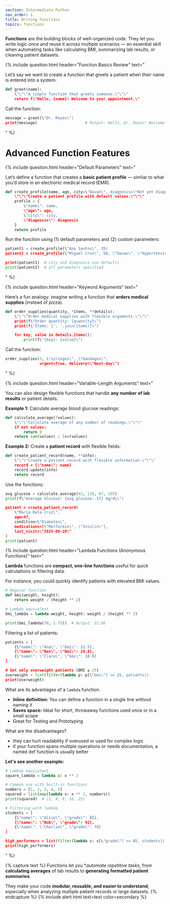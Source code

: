 ```yaml
---
section: Intermediate Python
nav_order: 1
title: Writing Functions
topics: functions
---
```


**Functions** are the building blocks of well-organized code. They let you write logic once and reuse it across multiple scenarios — an essential skill when automating tasks like calculating BMI, summarizing lab results, or cleaning patient datasets.

{% include question.html header="Function Basics Review" text="

Let’s say we want to create a function that greets a patient when their name is entered into a system.

```python
def greet(name):
    \"\"\"A simple function that greets someone.\"\"\"
    return f\"Hello, {name}! Welcome to your appointment.\"
```

Call the function:

```python
message = greet(\"Dr. Reyes\")
print(message)                     # Output: Hello, Dr. Reyes! Welcome to your appointment.
```
" %}

# Advanced Function Features

{% include question.html header="Default Parameters" text="

Let’s define a function that creates a **basic patient profile** — similar to what you’d store in an electronic medical record (EMR).

```python
def create_profile(name, age, city=\"Davao\", diagnosis=\"Not yet diagnosed\"):
    \"\"\"Create a patient profile with default values.\"\"\"
    profile = {
        \"name\": name,
        \"age\": age,
        \"city\": city,
        \"diagnosis\": diagnosis
    }
    return profile
```

Run the function using (1) default parameters and (2) custom parameters:

```python
patient1 = create_profile(\"Ana Santos\", 35)
patient2 = create_profile(\"Miguel Cruz\", 58, \"Davao\", \"Hypertension\")

print(patient1)  # city and diagnosis use defaults
print(patient2)  # all parameters specified
```
" %}

{% include question.html header="Keyword Arguments" text="

Here’s a fun analogy: imagine writing a function that **orders medical supplies** (instead of pizza).

```python
def order_supplies(quantity, *items, **details):
    \"\"\"Order medical supplies with flexible arguments.\"\"\"
    print(f\"Order quantity: {quantity}\")
    print(f\"Items: {', '.join(items)}\")

    for key, value in details.items():
        print(f\"{key}: {value}\")
```

Call the function:

```python
order_supplies(3, \"syringes\", \"bandages\",
               urgent=True, delivery=\"Next-day\")
```
" %}

{% include question.html header="Variable-Length Arguments" text="

You can also design flexible functions that handle **any number of lab results** or patient details.

**Example 1:** Calculate average blood glucose readings:

```python
def calculate_average(*values):
    \"\"\"Calculate average of any number of readings.\"\"\"
    if not values:
        return 0
    return sum(values) / len(values)
```

**Example 2:** Create a **patient record** with flexible fields:

```python
def create_patient_record(name, **info):
    \"\"\"Create a patient record with flexible information.\"\"\"
    record = {\"name\": name}
    record.update(info)
    return record
```

Use the functions:

```python
avg_glucose = calculate_average(92, 110, 87, 105)
print(f\"Average Glucose: {avg_glucose:.1f} mg/dL\")

patient = create_patient_record(
    \"Maria Dela Cruz\",
    age=47,
    condition=\"Diabetes\",
    medications=[\"Metformin\", \"Insulin\"],
    last_visit=\"2025-09-10\"
)
print(patient)
```

{% include question.html header="Lambda Functions (Anonymous Functions)" text="

**Lambda** functions are **compact, one-line functions** useful for quick calculations or filtering data.

For instance, you could quickly identify patients with elevated BMI values.

```python
# Regular function
def bmi(weight, height):
    return weight / (height ** 2)

# Lambda equivalent
bmi_lambda = lambda weight, height: weight / (height ** 2)

print(bmi_lambda(70, 1.75))  # Output: 22.86
```

Filtering a list of patients:

```python
patients = [
    {\"name\": \"Ana\", \"bmi\": 22.5},
    {\"name\": \"Ben\", \"bmi\": 29.8},
    {\"name\": \"Clara\", \"bmi\": 18.9}
]

# Get only overweight patients (BMI ≥ 25)
overweight = list(filter(lambda p: p[\"bmi\"] >= 25, patients))
print(overweight)
```

What are its advantages of a ```lambda``` function.

- **Inline definition:** You can define a function in a single line without naming it
- **Saves space:** Ideal for short, throwaway functions used once or in a small scope
- Great for Testing and Prototyping

What are the disadvantages?

- they can hurt readability if overused or used for complex logic
- if your function spans multiple operations or needs documentation, a named def function is usually better

**Let's see another example:**

```python
# Lambda equivalent
square_lambda = lambda x: x ** 2

# Common use with built-in functions
numbers = [1, 2, 3, 4, 5]
squared = list(map(lambda x: x ** 2, numbers))
print(squared)  # [1, 4, 9, 16, 25]

# Filtering with lambda
students = [
    {\"name\": \"Alice\", \"grade\": 85},
    {\"name\": \"Bob\", \"grade\": 92},
    {\"name\": \"Charlie\", \"grade\": 78}
]

high_performers = list(filter(lambda s: s[\"grade\"] >= 85, students))
print(high_performers)
```
" %}

{% capture text %}
Functions let you **automate repetitive tasks*, from **calculating averages** of lab results to **generating formatted patient summaries**.

They make your code **modular, reusable, and easier to understand**, especially when analyzing multiple patient records or large datasets.
{% endcapture %}
{% include alert.html text=text color=secondary %}
